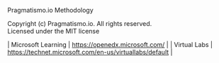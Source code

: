 Pragmatismo.io Methodology

Copyright (c) Pragmatismo.io. All rights reserved.                          
Licensed under the MIT license                                              




| Microsoft Learning                      | https://openedx.microsoft.com/                              |
| Virtual Labs                            | https://technet.microsoft.com/en-us/virtuallabs/default     |
